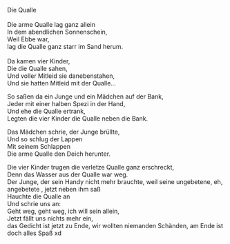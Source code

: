 Die Qualle <br>
 <br>
Die arme Qualle lag ganz allein<br>
In dem abendlichen Sonnenschein, <br>
Weil Ebbe war, <br>
lag die Qualle ganz starr 
im Sand herum. <br>
<br>
Da kamen vier Kinder, <br>
Die die Qualle sahen, <br>
Und voller Mitleid sie danebenstahen, <br>
Und sie hatten Mitleid mit der Qualle…<br>

So saßen da ein Junge und ein Mädchen auf der Bank, <br>
Jeder mit einer halben Spezi in der Hand, <br>
Und ehe die Qualle ertrank, <br>
Legten die vier Kinder die Qualle neben die Bank. <br>

Das Mädchen schrie, der Junge brüllte, <br>
Und so schlug der Lappen <br>
Mit seinem Schlappen <br>
Die arme Qualle den Deich herunter. <br>

Die vier Kinder trugen die verletze Qualle ganz erschreckt, <br>
Denn das Wasser aus der Qualle war weg. <br>
Der Junge, der sein Handy nicht mehr brauchte, 
weil seine ungebetene, eh, angebetete , jetzt neben ihm saß <br>
Hauchte die Qualle an <br>
Und schrie uns an: <br>
Geht weg, geht weg, ich will sein allein, <br>
Jetzt fällt uns nichts mehr ein, <br> das Gedicht ist jetzt zu Ende, wir wollten niemanden Schänden, am Ende ist doch alles Spaß xd
